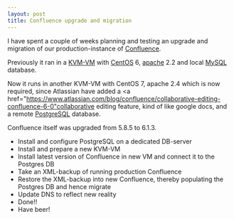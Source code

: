 ```yaml
---
layout: post
title: Confluence upgrade and migration
---
```


I have spent a couple of weeks planning and testing an upgrade and migration of our production-instance of <a href="https://atlassian.com/software/confluence/">Confluence</a>.

Previously it ran in a <a href="https://www.linux-kvm.org/page/Main_Page">KVM-VM</a> with <a href="https://www.centos.org/">CentOS</a> 6, <a href="https://www.apache.org/">apache</a> 2.2 and local <a href="https://www.mysql.com/">MySQL</a> database.

Now it runs in another KVM-VM with CentOS 7, apache 2.4 which is now required, since Atlassian have added a <a href="https://www.atlassian.com/blog/confluence/collaborative-editing-confluence-6-0"collaborative editing</a> feature, kind of like google docs, and a remote <a href="https://www.postgresql.org/">PostgreSQL</a> database.

Confluence itself was upgraded from 5.8.5 to 6.1.3.

* Install and configure PostgreSQL on a dedicated DB-server
* Install and prepare a new KVM-VM
* Install latest version of Confluence in new VM and connect it to the Postgres DB
* Take an XML-backup of running production Confluence
* Restore the XML-backup into new Confluence, thereby populating the Postgres DB and hence migrate
* Update DNS to reflect new reality
* Done!!
* Have beer!
